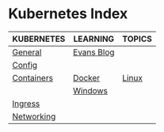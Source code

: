 # Kubernetes Index

|KUBERNETES|LEARNING|TOPICS|
|---|---|---|
|[General](infrastructure/kubernetes/kubernetes-general)|[Evans Blog](infrastructure/kubernetes/kubernetes-general#evans-blog)||
|[Config](infrastructure/kubernetes/kubernetes-config)|||
|[Containers](infrastructure/kubernetes/kubernetes-containers)|[Docker](infrastructure/kubernetes/kubernetes-containers#docker)|[Linux](infrastructure/kubernetes/kubernetes-containers#linux)|
||[Windows](infrastructure/kubernetes/kubernetes-containers#windows)||[Videos](infrastructure/kubernetes/kubernetes-containers#videos)|
|[Ingress](infrastructure/kubernetes/kubernetes-ingress)|||
|[Networking](infrastructure/kubernetes/kubernetes-networking)||
